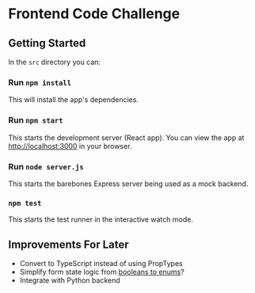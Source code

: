 # Frontend Code Challenge

## Getting Started

In the `src` directory you can:

### Run `npm install`
This will install the app's dependencies.

### Run `npm start`
This starts the development server (React app). You can view the app at [http://localhost:3000](http://localhost:3000) in your browser.

### Run `node server.js`
This starts the barebones Express server being used as a mock backend.

### `npm test`

This starts the test runner in the interactive watch mode.

## Improvements For Later
- Convert to TypeScript instead of using PropTypes
- Simplify form state logic from [booleans to enums](https://kyleshevlin.com/enumerate-dont-booleanate)?
- Integrate with Python backend
